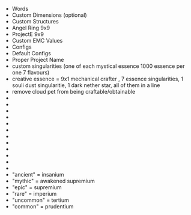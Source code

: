 * Words
* Custom Dimensions (optional)
* Custom Structures
* Angel Ring 9x9
* ProjectE 9x9
* Custom EMC Values
* Configs
* Default Configs
* Proper Project Name
* custom singularities (one of each mystical essence 1000 essence per one 7 flavours)
* creative essence = 9x1 mechanical crafter , 7 essence singularities, 1 souli dust singularitie, 1 dark nether star, all of them in a line
* remove cloud pet from being craftable/obtainable
* 
* 
* 
* 
* 
* 
* 
* 
* 
* 
* 
* 
* "ancient" = insanium
* "mythic" = awakened supremium
* "epic" = supremium
* "rare" = imperium
* "uncommon" = tertium
* "common" = prudentium